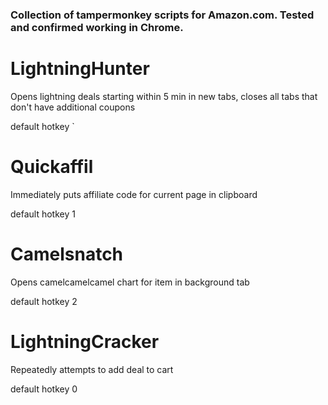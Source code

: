 ### Collection of tampermonkey scripts for Amazon.com. Tested and confirmed working in Chrome.

# LightningHunter 
Opens lightning deals starting within 5 min in new tabs, closes all tabs that don't have additional coupons

default hotkey `

# Quickaffil
Immediately puts affiliate code for current page in clipboard

default hotkey 1

# Camelsnatch
Opens camelcamelcamel chart for item in background tab

default hotkey 2

# LightningCracker
Repeatedly attempts to add deal to cart

default hotkey 0
